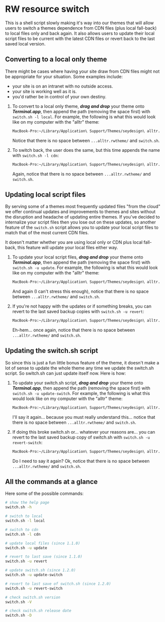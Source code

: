 # RW resource switch

This is a shell script slowly making it's way into our themes that will allow users to switch a themes dependence from CDN files (plus local fall-back) to local files only and back again. It also allows users to update their local script files to be current with the latest CDN files or revert back to the last saved local version.

## Converting to a local only theme

There might be cases where having your site draw from CDN files might not be appropriate for your situation. Some examples include: 

- your site is on an intranet with no outside access. 
- your site is working well as it is.
- you'd rather be in control of your own destiny.


1. To convert to a local only theme, ***drag and drop*** your theme onto ***Terminal.app***, then append the path (removing the space first) with `switch.sh -l local`. For example, the following is what this would look like on my computer with the "alltr" theme:

	```bash
	MacBook-Pro:~/Library/Application\ Support/Themes/seydesign\ alltr.rwtheme/switch.sh -l local
	```

	Notice that there is no space between `...alltr.rwtheme/` and `switch.sh`.

2. To switch back, the user does the same, but this time appends the name with `switch.sh -l cdn`:

	```bash
	MacBook-Pro:~/Library/Application\ Support/Themes/seydesign\ alltr.rwtheme/switch.sh -l cdn
	```

	Again, notice that there is no space between `...alltr.rwtheme/` and `switch.sh`.

## Updating local script files

By serving some of a themes most frequently updated files "from the cloud" we offer continual updates and improvements to themes and sites without the disruption and headache of updating entire themes. If you've decided to internalize your script files then you lose out on these updates, so another feature of the `switch.sh` script allows you to update your local script files to match that of the most current CDN files.

It doesn't matter whether you are using local only or CDN plus local fall-back, this feature will update your local files either way.

1. To update your local script files, ***drag and drop*** your theme onto ***Terminal.app***, then append the path (removing the space first) with `switch.sh -u update`. For example, the following is what this would look like on my computer with the "alltr" theme:

	```bash
	MacBook-Pro:~/Library/Application\ Support/Themes/seydesign\ alltr.rwtheme/switch.sh -u update
	```

	And again (I can't stress this enough), notice that there is no space between `...alltr.rwtheme/` and `switch.sh`.

2. If you're not happy with the updates or if something breaks, you can revert to the last saved backup copies with `switch.sh -u revert`:

	```bash
	MacBook-Pro:~/Library/Application\ Support/Themes/seydesign\ alltr.rwtheme/switch.sh -u revert
	```

	Eh-hem... once again, notice that there is no space between `...alltr.rwtheme/` and `switch.sh`.

## Updating the switch.sh script

So since this is just a fun little bonus feature of the theme, it doesn't make a lot of sense to update the whole theme any time we update the switch.sh script. So switch.sh can just update itself now. Here is how:

1. To update your switch.sh script, ***drag and drop*** your theme onto ***Terminal.app***, then append the path (removing the space first) with `switch.sh -u update-switch`. For example, the following is what this would look like on my computer with the "alltr" theme:

	```bash
	MacBook-Pro:~/Library/Application\ Support/Themes/seydesign\ alltr.rwtheme/switch.sh -u update-switch
	```

	I'll say it again... because you must really understand this... notice that there is no space between `...alltr.rwtheme/` and `switch.sh`.

2. If doing this broke switch.sh or... whatever your reasons are... you can revert to the last saved backup copy of switch.sh with `switch.sh -u revert-switch`:

	```bash
	MacBook-Pro:~/Library/Application\ Support/Themes/seydesign\ alltr.rwtheme/switch.sh -u revert-switch
	```

	Do I need to say it again? Ok, notice that there is no space between `...alltr.rwtheme/` and `switch.sh`.


## All the commands at a glance

Here some of the possible commands:

```bash
# show the help page
switch.sh -h

# switch to local
switch.sh -l local

# switch to cdn
switch.sh -l cdn

# update local files (since 1.1.0)
switch.sh -u update

# revert to last save (since 1.1.0)
switch.sh -u revert

# update switch.sh (since 1.2.0)
switch.sh -u update-switch

# revert to last save of switch.sh (since 1.2.0)
switch.sh -u revert-switch

# check switch.sh version 
switch.sh -V

# check switch.sh release date
switch.sh -D
```

